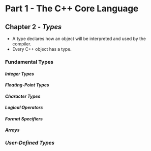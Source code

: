 # Part 1 - The C++ Core Language

## Chapter 2 - _Types_

- A type declares how an object will be interpreted and used by the compiler.
- Every C++ object has a type.

### Fundamental Types

#### *Integer Types*

#### *Floating-Point Types*

#### *Character Types*

#### *Logical Operators*

#### *Format Specifiers*

#### *Arrays*

### *User-Defined Types*
